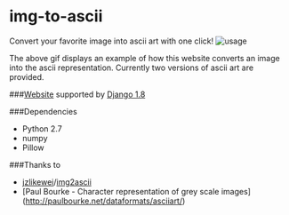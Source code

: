 # img-to-ascii
Convert your favorite image into ascii art with one click!
![usage](https://u.teknik.io/4XpZ9.gif)

The above gif displays an example of how this website converts an image into the ascii representation. Currently two versions of ascii art are provided. 

###[Website](http://asciiart.raphaellu.com/)
supported by [Django 1.8](https://www.djangoproject.com/)


###Dependencies
* Python 2.7
* numpy
* Pillow

###Thanks to
* [jzlikewei](https://github.com/jzlikewei)/[img2ascii](https://github.com/jzlikewei/img2ascii)
* [Paul Bourke - Character representation of grey scale images] (http://paulbourke.net/dataformats/asciiart/)
